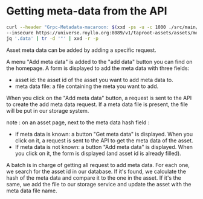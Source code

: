 # Getting meta-data from the API

```bash
curl --header "Grpc-Metadata-macaroon: $(xxd -ps -u -c 1000 ./src/main/resources/tapd/admin-mainnet.macaroon)" \
--insecure https://universe.royllo.org:8089/v1/taproot-assets/assets/meta/asset-id/24a27ab522c9c33e64f4462f2acee01571e014ccbbac075786d1deae033a128d | \
jq '.data' | tr -d '"' | xxd -r -p
```

Asset meta data can be added by adding a specific request.

A menu "Add meta data" is added to the "add data" button you can find on the homepage.
A form is displayed to add the meta data with three fields:

- asset id: the asset id of the asset you want to add meta data to.
- meta data file: a file containing the meta you want to add.

When you click on the "Add meta data" button, a request is sent to the API to create the add meta data request.
If a meta data file is present, the file will be put in our storage system.

note : on an asset page, next to the meta data hash field :

- if meta data is known: a button "Get meta data" is displayed. When you click on it, a request is sent to the API to
  get the meta data of the asset.
- If meta data is not known: a button "Add meta data" is displayed. When you click on it, the form is displayed (and
  asset id is already filled).

A batch is in charge of getting all request to add meta data.
For each one, we search for the asset id in our database. If it's found, we calculate the hash of the meta data and
compare it to the one in the asset.
If it's the same, we add the file to our storage service and update the asset with the meta data file name.


